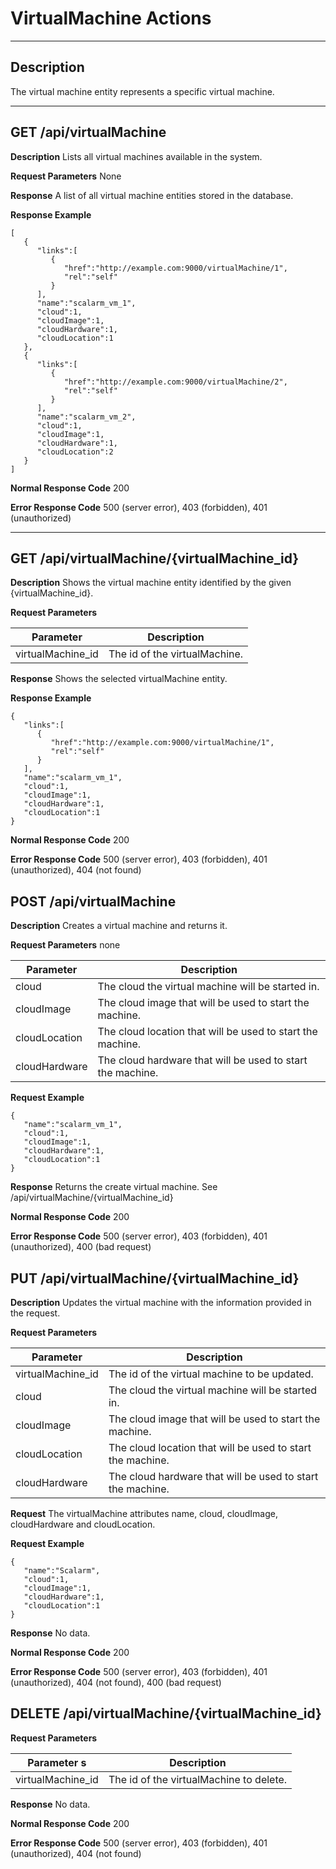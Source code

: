 ﻿# VirtualMachine Actions
***
## Description
The virtual machine entity represents a specific virtual machine.
***
## GET /api/virtualMachine
**Description** Lists all virtual machines available in the system.

**Request Parameters** None

**Response** A list of all virtual machine entities stored in the database.

**Response Example**
```
[  
   {  
      "links":[  
         {  
            "href":"http://example.com:9000/virtualMachine/1",
            "rel":"self"
         }
      ],
      "name":"scalarm_vm_1",
      "cloud":1,
      "cloudImage":1,
      "cloudHardware":1,
      "cloudLocation":1
   },
   {  
      "links":[  
         {  
            "href":"http://example.com:9000/virtualMachine/2",
            "rel":"self"
         }
      ],
      "name":"scalarm_vm_2",
      "cloud":1,
      "cloudImage":1,
      "cloudHardware":1,
      "cloudLocation":2
   }
]
```

**Normal Response Code** 200

**Error Response Code** 500 (server error), 403 (forbidden), 401 (unauthorized)
***
## GET /api/virtualMachine/{virtualMachine_id}

**Description** Shows the virtual machine entity identified by the given {virtualMachine_id}.

**Request Parameters**

Parameter             | Description
-------------         | -------------
virtualMachine_id     | The id of the virtualMachine.

**Response** Shows the selected virtualMachine entity.

**Response Example**
```
{  
   "links":[  
      {  
         "href":"http://example.com:9000/virtualMachine/1",
         "rel":"self"
      }
   ],
   "name":"scalarm_vm_1",
   "cloud":1,
   "cloudImage":1,
   "cloudHardware":1,
   "cloudLocation":1
}
```
**Normal Response Code** 200

**Error Response Code** 500 (server error), 403 (forbidden), 401 (unauthorized), 404 (not found)

## POST /api/virtualMachine

**Description** Creates a virtual machine and returns it.

**Request Parameters** none

Parameter     | Description
------------- | ----------------------------------------------------------
cloud         | The cloud the virtual machine will be started in.
cloudImage    | The cloud image that will be used to start the machine.
cloudLocation | The cloud location that will be used to start the machine.
cloudHardware | The cloud hardware that will be used to start the machine.

**Request Example**
```
{  
   "name":"scalarm_vm_1",
   "cloud":1,
   "cloudImage":1,
   "cloudHardware":1,
   "cloudLocation":1
}
```

**Response** Returns the create virtual machine. See /api/virtualMachine/{virtualMachine_id}

**Normal Response Code** 200

**Error Response Code** 500 (server error), 403 (forbidden), 401 (unauthorized), 400 (bad request)

## PUT /api/virtualMachine/{virtualMachine_id}

**Description**
Updates the virtual machine with the information provided in the request.

**Request Parameters**

Parameter            | Description
-------------------- | -------------
virtualMachine_id    | The id of the virtual machine to be updated.
cloud                | The cloud the virtual machine will be started in.
cloudImage           | The cloud image that will be used to start the machine.
cloudLocation        | The cloud location that will be used to start the machine.
cloudHardware        | The cloud hardware that will be used to start the machine.

**Request** The virtualMachine attributes name, cloud, cloudImage, cloudHardware and cloudLocation.

**Request Example**
```
{  
   "name":"Scalarm",
   "cloud":1,
   "cloudImage":1,
   "cloudHardware":1,
   "cloudLocation":1
}
```

**Response** No data.

**Normal Response Code** 200

**Error Response Code** 500 (server error), 403 (forbidden), 401 (unauthorized), 404 (not found), 400 (bad request)

## DELETE /api/virtualMachine/{virtualMachine_id}

**Request Parameters** 

Parameter          s | Description
-------------       | -------------
virtualMachine_id   | The id of the virtualMachine to delete.

**Response** No data.

**Normal Response Code** 200

**Error Response Code** 500 (server error), 403 (forbidden), 401 (unauthorized), 404 (not found)
